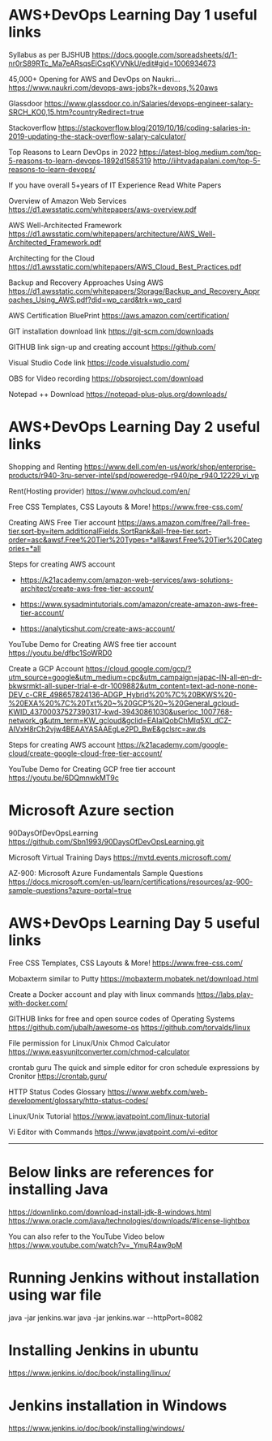 # AWS+DevOps Learning Day 1 useful links

Syllabus as per BJSHUB
https://docs.google.com/spreadsheets/d/1-nr0rS89RTc_Ma7eARsqsEiCsqKVVNkU/edit#gid=1006934673

45,000+ Opening for AWS and DevOps on Naukri...
https://www.naukri.com/devops-aws-jobs?k=devops,%20aws

Glassdoor
https://www.glassdoor.co.in/Salaries/devops-engineer-salary-SRCH_KO0,15.htm?countryRedirect=true

Stackoverflow
https://stackoverflow.blog/2019/10/16/coding-salaries-in-2019-updating-the-stack-overflow-salary-calculator/

Top Reasons to Learn DevOps in 2022
https://latest-blog.medium.com/top-5-reasons-to-learn-devops-1892d1585319
http://iihtvadapalani.com/top-5-reasons-to-learn-devops/

If you have overall 5+years of IT Experience Read White Papers

Overview of Amazon Web Services
https://d1.awsstatic.com/whitepapers/aws-overview.pdf

AWS Well-Architected Framework
https://d1.awsstatic.com/whitepapers/architecture/AWS_Well-Architected_Framework.pdf

Architecting for the Cloud
https://d1.awsstatic.com/whitepapers/AWS_Cloud_Best_Practices.pdf

Backup and Recovery Approaches Using AWS
https://d1.awsstatic.com/whitepapers/Storage/Backup_and_Recovery_Approaches_Using_AWS.pdf?did=wp_card&trk=wp_card

AWS Certification BluePrint
https://aws.amazon.com/certification/

GIT installation download link
https://git-scm.com/downloads

GITHUB link sign-up and creating account
https://github.com/

Visual Studio Code link
https://code.visualstudio.com/

OBS for Video recording
https://obsproject.com/download

Notepad ++ Download 
https://notepad-plus-plus.org/downloads/


# AWS+DevOps Learning Day 2 useful links

Shopping and Renting
https://www.dell.com/en-us/work/shop/enterprise-products/r940-3ru-server-intel/spd/poweredge-r940/pe_r940_12229_vi_vp

Rent(Hosting provider)
https://www.ovhcloud.com/en/

Free CSS Templates, CSS Layouts & More!
https://www.free-css.com/

Creating AWS Free Tier account
https://aws.amazon.com/free/?all-free-tier.sort-by=item.additionalFields.SortRank&all-free-tier.sort-order=asc&awsf.Free%20Tier%20Types=*all&awsf.Free%20Tier%20Categories=*all

Steps for creating AWS account
* https://k21academy.com/amazon-web-services/aws-solutions-architect/create-aws-free-tier-account/

* https://www.sysadmintutorials.com/amazon/create-amazon-aws-free-tier-account/

* https://analyticshut.com/create-aws-account/

YouTube Demo for Creating AWS free tier account
https://youtu.be/dfbc1SoWRD0

Create a GCP Account
https://cloud.google.com/gcp/?utm_source=google&utm_medium=cpc&utm_campaign=japac-IN-all-en-dr-bkwsrmkt-all-super-trial-e-dr-1009882&utm_content=text-ad-none-none-DEV_c-CRE_498657824136-ADGP_Hybrid%20%7C%20BKWS%20-%20EXA%20%7C%20Txt%20~%20GCP%20~%20General_gcloud-KWID_43700037527390317-kwd-39430861030&userloc_1007768-network_g&utm_term=KW_gcloud&gclid=EAIaIQobChMIq5XI_dCZ-AIVxH8rCh2vjw4BEAAYASAAEgLe2PD_BwE&gclsrc=aw.ds

Steps for creating AWS account
https://k21academy.com/google-cloud/create-google-cloud-free-tier-account/

YouTube Demo for Creating GCP free tier account
https://youtu.be/6DQmnwkMT9c

# Microsoft Azure section
90DaysOfDevOpsLearning
https://github.com/Sbn1993/90DaysOfDevOpsLearning.git

Microsoft Virtual Training Days
https://mvtd.events.microsoft.com/

AZ-900: Microsoft Azure Fundamentals Sample Questions
https://docs.microsoft.com/en-us/learn/certifications/resources/az-900-sample-questions?azure-portal=true

# AWS+DevOps Learning Day 5 useful links

Free CSS Templates, CSS Layouts & More!
https://www.free-css.com/

Mobaxterm similar to Putty
https://mobaxterm.mobatek.net/download.html

Create a Docker account and play with linux commands
https://labs.play-with-docker.com/


GITHUB links for free and open source codes of Operating Systems
https://github.com/jubalh/awesome-os
https://github.com/torvalds/linux

File permission for Linux/Unix
Chmod Calculator
https://www.easyunitconverter.com/chmod-calculator

crontab guru
The quick and simple editor for cron schedule expressions by Cronitor
https://crontab.guru/

HTTP Status Codes Glossary
https://www.webfx.com/web-development/glossary/http-status-codes/

Linux/Unix Tutorial
https://www.javatpoint.com/linux-tutorial

Vi Editor with Commands
https://www.javatpoint.com/vi-editor
************************************************************
# Below links are references for installing Java
https://downlinko.com/download-install-jdk-8-windows.html
https://www.oracle.com/java/technologies/downloads/#license-lightbox

You can also refer to the YouTube Video below
https://www.youtube.com/watch?v=_YmuR4aw9pM

# Running Jenkins without installation using war file

java -jar jenkins.war
java -jar jenkins.war --httpPort=8082

# Installing Jenkins in ubuntu
https://www.jenkins.io/doc/book/installing/linux/

# Jenkins installation in Windows
https://www.jenkins.io/doc/book/installing/windows/
